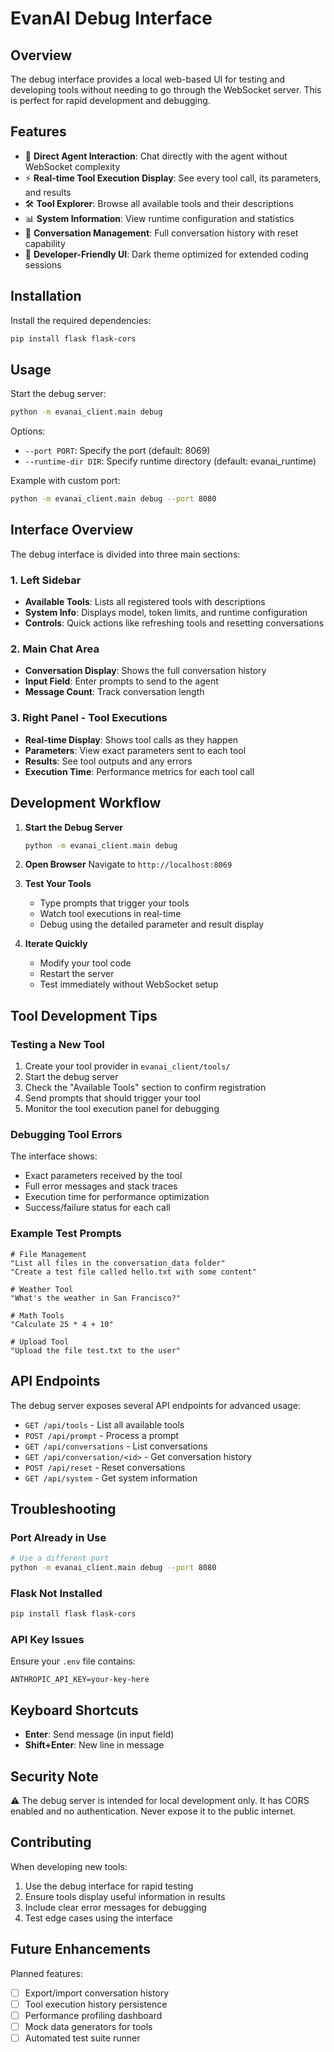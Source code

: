 # EvanAI Debug Interface

## Overview

The debug interface provides a local web-based UI for testing and developing tools without needing to go through the WebSocket server. This is perfect for rapid development and debugging.

## Features

- 🎯 **Direct Agent Interaction**: Chat directly with the agent without WebSocket complexity
- ⚡ **Real-time Tool Execution Display**: See every tool call, its parameters, and results
- 🛠️ **Tool Explorer**: Browse all available tools and their descriptions
- 📊 **System Information**: View runtime configuration and statistics
- 💬 **Conversation Management**: Full conversation history with reset capability
- 🎨 **Developer-Friendly UI**: Dark theme optimized for extended coding sessions

## Installation

Install the required dependencies:

```bash
pip install flask flask-cors
```

## Usage

Start the debug server:

```bash
python -m evanai_client.main debug
```

Options:
- `--port PORT`: Specify the port (default: 8069)
- `--runtime-dir DIR`: Specify runtime directory (default: evanai_runtime)

Example with custom port:
```bash
python -m evanai_client.main debug --port 8080
```

## Interface Overview

The debug interface is divided into three main sections:

### 1. **Left Sidebar**
- **Available Tools**: Lists all registered tools with descriptions
- **System Info**: Displays model, token limits, and runtime configuration
- **Controls**: Quick actions like refreshing tools and resetting conversations

### 2. **Main Chat Area**
- **Conversation Display**: Shows the full conversation history
- **Input Field**: Enter prompts to send to the agent
- **Message Count**: Track conversation length

### 3. **Right Panel - Tool Executions**
- **Real-time Display**: Shows tool calls as they happen
- **Parameters**: View exact parameters sent to each tool
- **Results**: See tool outputs and any errors
- **Execution Time**: Performance metrics for each tool call

## Development Workflow

1. **Start the Debug Server**
   ```bash
   python -m evanai_client.main debug
   ```

2. **Open Browser**
   Navigate to `http://localhost:8069`

3. **Test Your Tools**
   - Type prompts that trigger your tools
   - Watch tool executions in real-time
   - Debug using the detailed parameter and result display

4. **Iterate Quickly**
   - Modify your tool code
   - Restart the server
   - Test immediately without WebSocket setup

## Tool Development Tips

### Testing a New Tool

1. Create your tool provider in `evanai_client/tools/`
2. Start the debug server
3. Check the "Available Tools" section to confirm registration
4. Send prompts that should trigger your tool
5. Monitor the tool execution panel for debugging

### Debugging Tool Errors

The interface shows:
- Exact parameters received by the tool
- Full error messages and stack traces
- Execution time for performance optimization
- Success/failure status for each call

### Example Test Prompts

```
# File Management
"List all files in the conversation_data folder"
"Create a test file called hello.txt with some content"

# Weather Tool
"What's the weather in San Francisco?"

# Math Tools
"Calculate 25 * 4 + 10"

# Upload Tool
"Upload the file test.txt to the user"
```

## API Endpoints

The debug server exposes several API endpoints for advanced usage:

- `GET /api/tools` - List all available tools
- `POST /api/prompt` - Process a prompt
- `GET /api/conversations` - List conversations
- `GET /api/conversation/<id>` - Get conversation history
- `POST /api/reset` - Reset conversations
- `GET /api/system` - Get system information

## Troubleshooting

### Port Already in Use
```bash
# Use a different port
python -m evanai_client.main debug --port 8080
```

### Flask Not Installed
```bash
pip install flask flask-cors
```

### API Key Issues
Ensure your `.env` file contains:
```
ANTHROPIC_API_KEY=your-key-here
```

## Keyboard Shortcuts

- **Enter**: Send message (in input field)
- **Shift+Enter**: New line in message

## Security Note

⚠️ The debug server is intended for local development only. It has CORS enabled and no authentication. Never expose it to the public internet.

## Contributing

When developing new tools:
1. Use the debug interface for rapid testing
2. Ensure tools display useful information in results
3. Include clear error messages for debugging
4. Test edge cases using the interface

## Future Enhancements

Planned features:
- [ ] Export/import conversation history
- [ ] Tool execution history persistence
- [ ] Performance profiling dashboard
- [ ] Mock data generators for tools
- [ ] Automated test suite runner